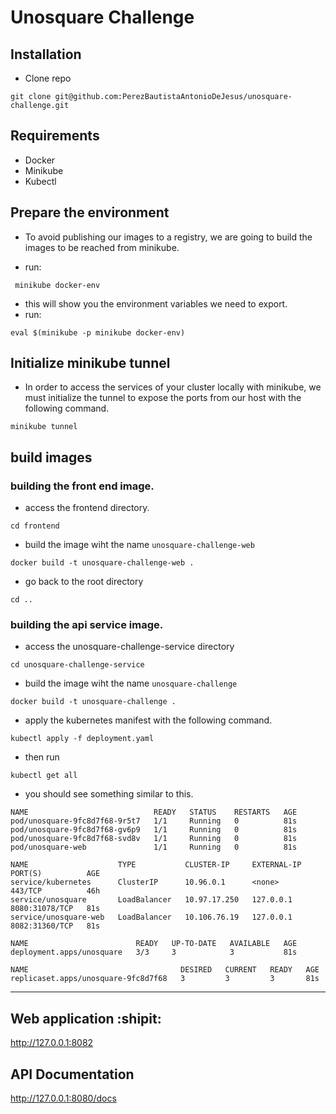 # Unosquare Challenge

## Installation
* Clone repo
```
git clone git@github.com:PerezBautistaAntonioDeJesus/unosquare-challenge.git
```


## Requirements

* Docker
* Minikube
* Kubectl


## Prepare the environment

* To avoid publishing our images to a registry, we are going to build the images to be reached from minikube.

* run:
```
 minikube docker-env
```

* this will show you the environment variables we need to export.
* run:
``` 
eval $(minikube -p minikube docker-env)
```

## Initialize minikube tunnel

* In order to access the services of your cluster locally with minikube, we must initialize the tunnel to expose the ports from our host with the following command.

````
minikube tunnel
````


## build images

### building the front end image.
* access the frontend directory.

```
cd frontend
````

 * build the image wiht the name `unosquare-challenge-web`
```
docker build -t unosquare-challenge-web .
````

* go back to the root directory
```
cd ..
````

### building the api service image.
* access the unosquare-challenge-service directory

```
cd unosquare-challenge-service
```

* build the image wiht the name `unosquare-challenge`
```
docker build -t unosquare-challenge .
````

* apply the kubernetes manifest with the following command.

```
kubectl apply -f deployment.yaml
```

* then run
````
kubectl get all
````

* you should see something similar to this.
```
NAME                            READY   STATUS    RESTARTS   AGE
pod/unosquare-9fc8d7f68-9r5t7   1/1     Running   0          81s
pod/unosquare-9fc8d7f68-gv6p9   1/1     Running   0          81s
pod/unosquare-9fc8d7f68-svd8v   1/1     Running   0          81s
pod/unosquare-web               1/1     Running   0          81s

NAME                    TYPE           CLUSTER-IP     EXTERNAL-IP   PORT(S)          AGE
service/kubernetes      ClusterIP      10.96.0.1      <none>        443/TCP          46h
service/unosquare       LoadBalancer   10.97.17.250   127.0.0.1     8080:31078/TCP   81s
service/unosquare-web   LoadBalancer   10.106.76.19   127.0.0.1     8082:31360/TCP   81s

NAME                        READY   UP-TO-DATE   AVAILABLE   AGE
deployment.apps/unosquare   3/3     3            3           81s

NAME                                  DESIRED   CURRENT   READY   AGE
replicaset.apps/unosquare-9fc8d7f68   3         3         3       81s
```

-----

## Web application :shipit:
http://127.0.0.1:8082

## API Documentation

http://127.0.0.1:8080/docs